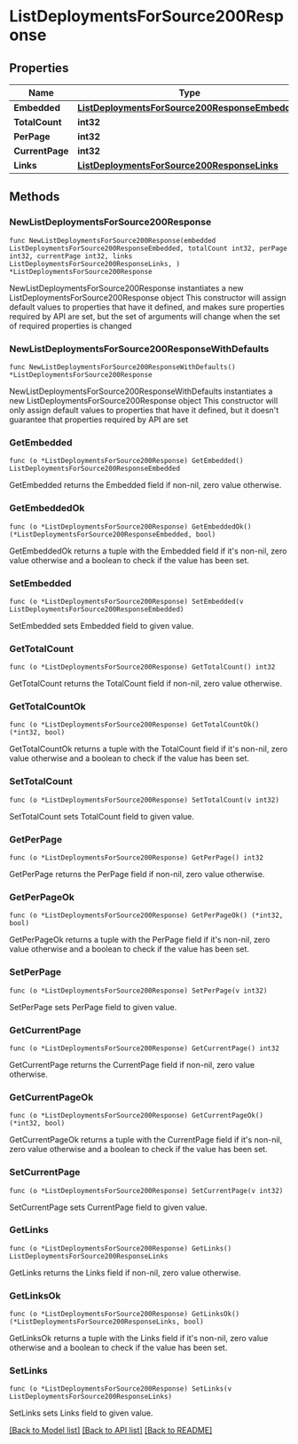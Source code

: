 # ListDeploymentsForSource200Response

## Properties

Name | Type | Description | Notes
------------ | ------------- | ------------- | -------------
**Embedded** | [**ListDeploymentsForSource200ResponseEmbedded**](ListDeploymentsForSource200ResponseEmbedded.md) |  | 
**TotalCount** | **int32** |  | 
**PerPage** | **int32** |  | 
**CurrentPage** | **int32** |  | 
**Links** | [**ListDeploymentsForSource200ResponseLinks**](ListDeploymentsForSource200ResponseLinks.md) |  | 

## Methods

### NewListDeploymentsForSource200Response

`func NewListDeploymentsForSource200Response(embedded ListDeploymentsForSource200ResponseEmbedded, totalCount int32, perPage int32, currentPage int32, links ListDeploymentsForSource200ResponseLinks, ) *ListDeploymentsForSource200Response`

NewListDeploymentsForSource200Response instantiates a new ListDeploymentsForSource200Response object
This constructor will assign default values to properties that have it defined,
and makes sure properties required by API are set, but the set of arguments
will change when the set of required properties is changed

### NewListDeploymentsForSource200ResponseWithDefaults

`func NewListDeploymentsForSource200ResponseWithDefaults() *ListDeploymentsForSource200Response`

NewListDeploymentsForSource200ResponseWithDefaults instantiates a new ListDeploymentsForSource200Response object
This constructor will only assign default values to properties that have it defined,
but it doesn't guarantee that properties required by API are set

### GetEmbedded

`func (o *ListDeploymentsForSource200Response) GetEmbedded() ListDeploymentsForSource200ResponseEmbedded`

GetEmbedded returns the Embedded field if non-nil, zero value otherwise.

### GetEmbeddedOk

`func (o *ListDeploymentsForSource200Response) GetEmbeddedOk() (*ListDeploymentsForSource200ResponseEmbedded, bool)`

GetEmbeddedOk returns a tuple with the Embedded field if it's non-nil, zero value otherwise
and a boolean to check if the value has been set.

### SetEmbedded

`func (o *ListDeploymentsForSource200Response) SetEmbedded(v ListDeploymentsForSource200ResponseEmbedded)`

SetEmbedded sets Embedded field to given value.


### GetTotalCount

`func (o *ListDeploymentsForSource200Response) GetTotalCount() int32`

GetTotalCount returns the TotalCount field if non-nil, zero value otherwise.

### GetTotalCountOk

`func (o *ListDeploymentsForSource200Response) GetTotalCountOk() (*int32, bool)`

GetTotalCountOk returns a tuple with the TotalCount field if it's non-nil, zero value otherwise
and a boolean to check if the value has been set.

### SetTotalCount

`func (o *ListDeploymentsForSource200Response) SetTotalCount(v int32)`

SetTotalCount sets TotalCount field to given value.


### GetPerPage

`func (o *ListDeploymentsForSource200Response) GetPerPage() int32`

GetPerPage returns the PerPage field if non-nil, zero value otherwise.

### GetPerPageOk

`func (o *ListDeploymentsForSource200Response) GetPerPageOk() (*int32, bool)`

GetPerPageOk returns a tuple with the PerPage field if it's non-nil, zero value otherwise
and a boolean to check if the value has been set.

### SetPerPage

`func (o *ListDeploymentsForSource200Response) SetPerPage(v int32)`

SetPerPage sets PerPage field to given value.


### GetCurrentPage

`func (o *ListDeploymentsForSource200Response) GetCurrentPage() int32`

GetCurrentPage returns the CurrentPage field if non-nil, zero value otherwise.

### GetCurrentPageOk

`func (o *ListDeploymentsForSource200Response) GetCurrentPageOk() (*int32, bool)`

GetCurrentPageOk returns a tuple with the CurrentPage field if it's non-nil, zero value otherwise
and a boolean to check if the value has been set.

### SetCurrentPage

`func (o *ListDeploymentsForSource200Response) SetCurrentPage(v int32)`

SetCurrentPage sets CurrentPage field to given value.


### GetLinks

`func (o *ListDeploymentsForSource200Response) GetLinks() ListDeploymentsForSource200ResponseLinks`

GetLinks returns the Links field if non-nil, zero value otherwise.

### GetLinksOk

`func (o *ListDeploymentsForSource200Response) GetLinksOk() (*ListDeploymentsForSource200ResponseLinks, bool)`

GetLinksOk returns a tuple with the Links field if it's non-nil, zero value otherwise
and a boolean to check if the value has been set.

### SetLinks

`func (o *ListDeploymentsForSource200Response) SetLinks(v ListDeploymentsForSource200ResponseLinks)`

SetLinks sets Links field to given value.



[[Back to Model list]](../README.md#documentation-for-models) [[Back to API list]](../README.md#documentation-for-api-endpoints) [[Back to README]](../README.md)


